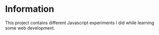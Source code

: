 Information
===========

This project contains different Javascript experiments I did while learning some web development.
